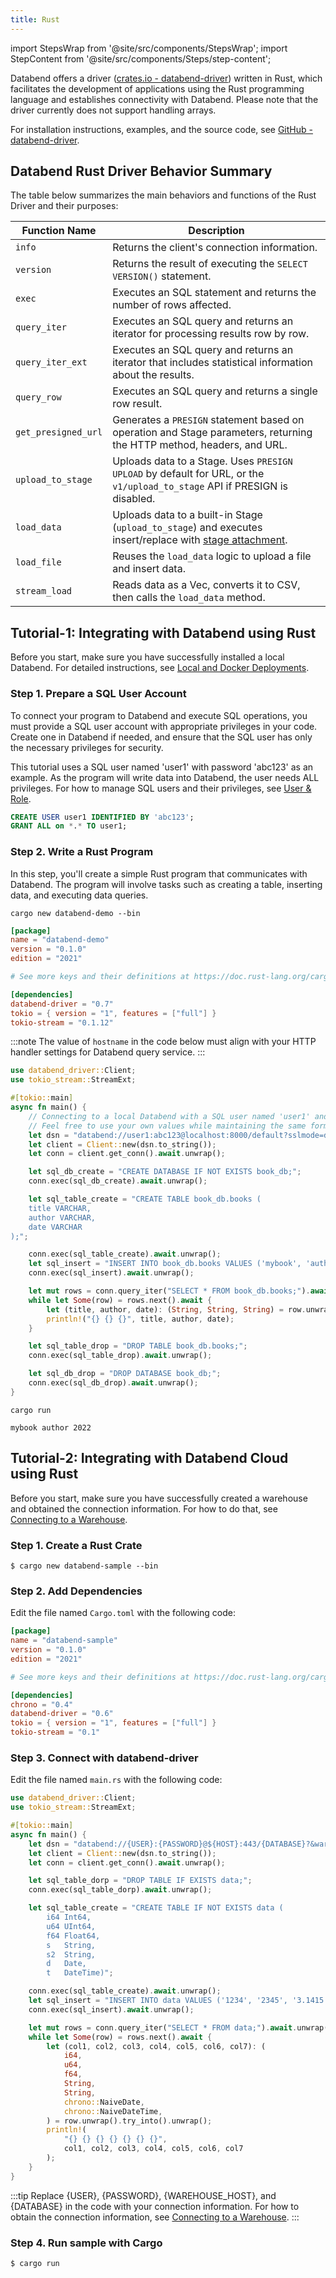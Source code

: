 ```yaml
---
title: Rust
---
```


import StepsWrap from '@site/src/components/StepsWrap';
import StepContent from '@site/src/components/Steps/step-content';

Databend offers a driver ([crates.io - databend-driver](https://crates.io/crates/databend-driver)) written in Rust, which facilitates the development of applications using the Rust programming language and establishes connectivity with Databend. Please note that the driver currently does not support handling arrays.

For installation instructions, examples, and the source code, see [GitHub - databend-driver](https://github.com/datafuselabs/BendSQL/tree/main/driver).

## Databend Rust Driver Behavior Summary

The table below summarizes the main behaviors and functions of the Rust Driver and their purposes:

| Function Name       | Description                                                                                                                                      |
| ------------------- | ------------------------------------------------------------------------------------------------------------------------------------------------ |
| `info`              | Returns the client's connection information.                                                                                                     |
| `version`           | Returns the result of executing the `SELECT VERSION()` statement.                                                                                |
| `exec`              | Executes an SQL statement and returns the number of rows affected.                                                                               |
| `query_iter`        | Executes an SQL query and returns an iterator for processing results row by row.                                                                 |
| `query_iter_ext`    | Executes an SQL query and returns an iterator that includes statistical information about the results.                                           |
| `query_row`         | Executes an SQL query and returns a single row result.                                                                                           |
| `get_presigned_url` | Generates a `PRESIGN` statement based on operation and Stage parameters, returning the HTTP method, headers, and URL.                            |
| `upload_to_stage`   | Uploads data to a Stage. Uses `PRESIGN UPLOAD` by default for URL, or the `v1/upload_to_stage` API if PRESIGN is disabled.                       |
| `load_data`         | Uploads data to a built-in Stage (`upload_to_stage`) and executes insert/replace with [stage attachment](/developer/apis/http#stage-attachment). |
| `load_file`         | Reuses the `load_data` logic to upload a file and insert data.                                                                                   |
| `stream_load`       | Reads data as a Vec, converts it to CSV, then calls the `load_data` method.                                                                      |

## Tutorial-1: Integrating with Databend using Rust

Before you start, make sure you have successfully installed a local Databend. For detailed instructions, see [Local and Docker Deployments](/guides/deploy/deploy/non-production/deploying-local).

### Step 1. Prepare a SQL User Account

To connect your program to Databend and execute SQL operations, you must provide a SQL user account with appropriate privileges in your code. Create one in Databend if needed, and ensure that the SQL user has only the necessary privileges for security.

This tutorial uses a SQL user named 'user1' with password 'abc123' as an example. As the program will write data into Databend, the user needs ALL privileges. For how to manage SQL users and their privileges, see [User & Role](/sql/sql-commands/ddl/user/).

```sql
CREATE USER user1 IDENTIFIED BY 'abc123';
GRANT ALL on *.* TO user1;
```

### Step 2. Write a Rust Program

In this step, you'll create a simple Rust program that communicates with Databend. The program will involve tasks such as creating a table, inserting data, and executing data queries.

<StepsWrap>

<StepContent number="1" title="Create a new project">

```shell
cargo new databend-demo --bin
```

```toml title='Cargo.toml'
[package]
name = "databend-demo"
version = "0.1.0"
edition = "2021"

# See more keys and their definitions at https://doc.rust-lang.org/cargo/reference/manifest.html

[dependencies]
databend-driver = "0.7"
tokio = { version = "1", features = ["full"] }
tokio-stream = "0.1.12"
```

</StepContent>

<StepContent number="2" title="Copy and paste the following code to the file main.rs">

:::note
The value of `hostname` in the code below must align with your HTTP handler settings for Databend query service.
:::

```rust title='main.rs'
use databend_driver::Client;
use tokio_stream::StreamExt;

#[tokio::main]
async fn main() {
    // Connecting to a local Databend with a SQL user named 'user1' and password 'abc123' as an example.
    // Feel free to use your own values while maintaining the same format.
    let dsn = "databend://user1:abc123@localhost:8000/default?sslmode=disable";
    let client = Client::new(dsn.to_string());
    let conn = client.get_conn().await.unwrap();

    let sql_db_create = "CREATE DATABASE IF NOT EXISTS book_db;";
    conn.exec(sql_db_create).await.unwrap();

    let sql_table_create = "CREATE TABLE book_db.books (
    title VARCHAR,
    author VARCHAR,
    date VARCHAR
);";

    conn.exec(sql_table_create).await.unwrap();
    let sql_insert = "INSERT INTO book_db.books VALUES ('mybook', 'author', '2022');";
    conn.exec(sql_insert).await.unwrap();

    let mut rows = conn.query_iter("SELECT * FROM book_db.books;").await.unwrap();
    while let Some(row) = rows.next().await {
        let (title, author, date): (String, String, String) = row.unwrap().try_into().unwrap();
        println!("{} {} {}", title, author, date);
    }

    let sql_table_drop = "DROP TABLE book_db.books;";
    conn.exec(sql_table_drop).await.unwrap();

    let sql_db_drop = "DROP DATABASE book_db;";
    conn.exec(sql_db_drop).await.unwrap();
}
```

</StepContent>

<StepContent number="3" title="Run the program. ">

```shell
cargo run
```

```text title='Outputs'
mybook author 2022
```

</StepContent>

</StepsWrap>

## Tutorial-2: Integrating with Databend Cloud using Rust

Before you start, make sure you have successfully created a warehouse and obtained the connection information. For how
to do that, see [Connecting to a Warehouse](/guides/cloud/using-databend-cloud/warehouses#connecting).

### Step 1. Create a Rust Crate

```shell
$ cargo new databend-sample --bin
```

### Step 2. Add Dependencies

Edit the file named `Cargo.toml` with the following code:

```toml
[package]
name = "databend-sample"
version = "0.1.0"
edition = "2021"

# See more keys and their definitions at https://doc.rust-lang.org/cargo/reference/manifest.html

[dependencies]
chrono = "0.4"
databend-driver = "0.6"
tokio = { version = "1", features = ["full"] }
tokio-stream = "0.1"
```

### Step 3. Connect with databend-driver

Edit the file named `main.rs` with the following code:

```rust
use databend_driver::Client;
use tokio_stream::StreamExt;

#[tokio::main]
async fn main() {
    let dsn = "databend://{USER}:{PASSWORD}@${HOST}:443/{DATABASE}?&warehouse={WAREHOUSE_NAME}";
    let client = Client::new(dsn.to_string());
    let conn = client.get_conn().await.unwrap();

    let sql_table_dorp = "DROP TABLE IF EXISTS data;";
    conn.exec(sql_table_dorp).await.unwrap();

    let sql_table_create = "CREATE TABLE IF NOT EXISTS data (
		i64 Int64,
		u64 UInt64,
		f64 Float64,
		s   String,
		s2  String,
		d   Date,
		t   DateTime)";

    conn.exec(sql_table_create).await.unwrap();
    let sql_insert = "INSERT INTO data VALUES ('1234', '2345', '3.1415', 'test', 'test2', '2021-01-01', '2021-01-01 00:00:00');";
    conn.exec(sql_insert).await.unwrap();

    let mut rows = conn.query_iter("SELECT * FROM data;").await.unwrap();
    while let Some(row) = rows.next().await {
        let (col1, col2, col3, col4, col5, col6, col7): (
            i64,
            u64,
            f64,
            String,
            String,
            chrono::NaiveDate,
            chrono::NaiveDateTime,
        ) = row.unwrap().try_into().unwrap();
        println!(
            "{} {} {} {} {} {} {}",
            col1, col2, col3, col4, col5, col6, col7
        );
    }
}
```

:::tip
Replace {USER}, {PASSWORD}, {WAREHOUSE_HOST}, and {DATABASE} in the code with your connection information. For how to
obtain the connection information,
see [Connecting to a Warehouse](/guides/cloud/using-databend-cloud/warehouses#connecting).
:::

### Step 4. Run sample with Cargo

```shell
$ cargo run
```
